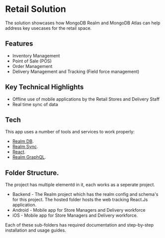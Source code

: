 # Retail Solution

The solution showcases how MongoDB Realm and MongoDB Atlas can help address key usecases for the retail space.

## Features

- Inventory Management
- Point of Sale (POS)
- Order Management
- Delivery Management and Tracking (Field force management)

## Key Technical Highlights
- Offline use of mobile applications by the Retail Stores and Delivery Staff
- Real time sync of data 

## Tech

This app uses a number of tools and services to work properly:

- [Realm DB](https://docs.mongodb.com/realm/cloud/).
- [Realm Sync](https://docs.mongodb.com/realm/sync/).
- [React](https://reactjs.org/docs/getting-started.html).
- [Realm GraphQL](https://docs.mongodb.com/realm/graphql/).

## Folder Structure.

The project has multiple elementd in it, each works as a seperate project.

 - Backend - The Realm project which has the realm config and schema's for this project. The hosted folder hosts the web tracking React.Js application.
 - Android - Mobile app for Store Managers and Delivery workforce
 - iOS - Mobile app for Store Managers and Delivery workforce.
 
Each of these sub-folders has required documentation and step-by-step installation and usage guides.
